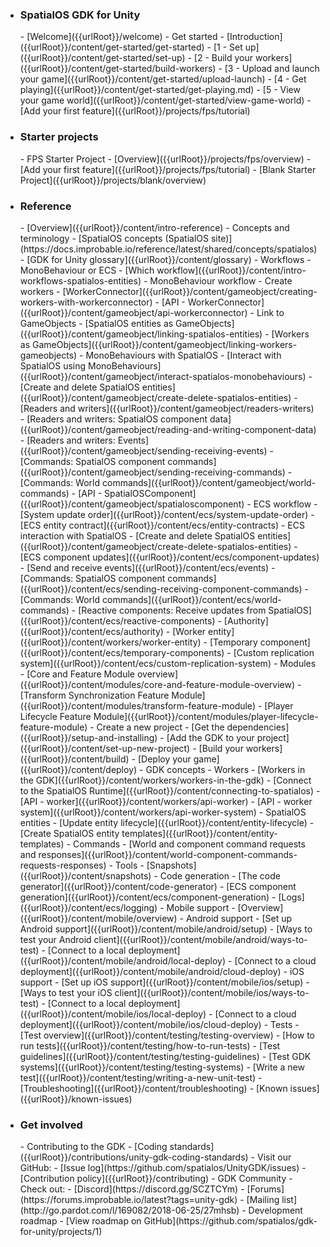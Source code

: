 - <h3>SpatialOS GDK for Unity</h3>
    - [Welcome]({{urlRoot}}/welcome)
    - Get started
        - [Introduction]({{urlRoot}}/content/get-started/get-started)
        - [1 - Set up]({{urlRoot}}/content/get-started/set-up)
        - [2 - Build your workers]({{urlRoot}}/content/get-started/build-workers)
        - [3 - Upload and launch your game]({{urlRoot}}/content/get-started/upload-launch)
        - [4 - Get playing]({{urlRoot}}/content/get-started/get-playing.md)
        - [5 - View your game world]({{urlRoot}}/content/get-started/view-game-world)   
    - [Add your first feature]({{urlRoot}}/projects/fps/tutorial)
- <h3>Starter projects</h3>
    - FPS Starter Project
        - [Overview]({{urlRoot}}/projects/fps/overview)
        - [Add your first feature]({{urlRoot}}/projects/fps/tutorial)
    - [Blank Starter Project]({{urlRoot}}/projects/blank/overview)
- <h3>Reference</h3>
    - [Overview]({{urlRoot}}/content/intro-reference)
    - Concepts and terminology
        - [SpatialOS concepts (SpatialOS site)](https://docs.improbable.io/reference/latest/shared/concepts/spatialos)
        - [GDK for Unity glossary]({{urlRoot}}/content/glossary)
    - Workflows - MonoBehaviour or ECS
        - [Which workflow]({{urlRoot}}/content/intro-workflows-spatialos-entities)
        - MonoBehaviour workflow
            - Create workers
                - [WorkerConnector]({{urlRoot}}/content/gameobject/creating-workers-with-workerconnector)
                - [API - WorkerConnector]({{urlRoot}}/content/gameobject/api-workerconnector)
            - Link to GameObjects
                - [SpatialOS entities as GameObjects]({{urlRoot}}/content/gameobject/linking-spatialos-entities)
                - [Workers as GameObjects]({{urlRoot}}/content/gameobject/linking-workers-gameobjects)
            - MonoBehaviours with SpatialOS
                - [Interact with SpatialOS using MonoBehaviours]({{urlRoot}}/content/gameobject/interact-spatialos-monobehaviours)
                - [Create and delete SpatialOS entities]({{urlRoot}}/content/gameobject/create-delete-spatialos-entities)
                - [Readers and writers]({{urlRoot}}/content/gameobject/readers-writers)
                - [Readers and writers: SpatialOS component data]({{urlRoot}}/content/gameobject/reading-and-writing-component-data)
                - [Readers and writers: Events]({{urlRoot}}/content/gameobject/sending-receiving-events)
                - [Commands: SpatialOS component commands]({{urlRoot}}/content/gameobject/sending-receiving-commands)
                - [Commands: World commands]({{urlRoot}}/content/gameobject/world-commands)
            - [API - SpatialOSComponent]({{urlRoot}}/content/gameobject/spatialoscomponent)
        - ECS workflow
            - [System update order]({{urlRoot}}/content/ecs/system-update-order)
            - [ECS entity contract]({{urlRoot}}/content/ecs/entity-contracts)
            - ECS interaction with SpatialOS
                - [Create and delete SpatialOS entities]({{urlRoot}}/content/gameobject/create-delete-spatialos-entities)
                - [ECS component updates]({{urlRoot}}/content/ecs/component-updates)
                - [Send and receive events]({{urlRoot}}/content/ecs/events)
                - [Commands: SpatialOS component commands]({{urlRoot}}/content/ecs/sending-receiving-component-commands)
                - [Commands: World commands]({{urlRoot}}/content/ecs/world-commands)
                - [Reactive components: Receive updates from SpatialOS]({{urlRoot}}/content/ecs/reactive-components)
                - [Authority]({{urlRoot}}/content/ecs/authority)
            - [Worker entity]({{urlRoot}}/content/workers/worker-entity)
            - [Temporary component]({{urlRoot}}/content/ecs/temporary-components)
            - [Custom replication system]({{urlRoot}}/content/ecs/custom-replication-system)
    - Modules
        - [Core and Feature Module overview]({{urlRoot}}/content/modules/core-and-feature-module-overview)
        - [Transform Synchronization Feature Module]({{urlRoot}}/content/modules/transform-feature-module)
        - [Player Lifecycle Feature Module]({{urlRoot}}/content/modules/player-lifecycle-feature-module)
    - Create a new project
        - [Get the dependencies]({{urlRoot}}/setup-and-installing)
        - [Add the GDK to your project]({{urlRoot}}/content/set-up-new-project)
        - [Build your workers]({{urlRoot}}/content/build)
        - [Deploy your game]({{urlRoot}}/content/deploy)
    - GDK concepts
        - Workers
            - [Workers in the GDK]({{urlRoot}}/content/workers/workers-in-the-gdk)
            - [Connect to the SpatialOS Runtime]({{urlRoot}}/content/connecting-to-spatialos)
            - [API - worker]({{urlRoot}}/content/workers/api-worker)
            - [API - worker system]({{urlRoot}}/content/workers/api-worker-system)
        - SpatialOS entities
            - [Update entity lifecycle]({{urlRoot}}/content/entity-lifecycle)
            - [Create SpatialOS entity templates]({{urlRoot}}/content/entity-templates)
        - Commands
            - [World and component command requests and responses]({{urlRoot}}/content/world-component-commands-requests-responses)
    - Tools
        - [Snapshots]({{urlRoot}}/content/snapshots)
        - Code generation
            - [The code generator]({{urlRoot}}/content/code-generator)
            - [ECS component generation]({{urlRoot}}/content/ecs/component-generation)
        - [Logs]({{urlRoot}}/content/ecs/logging)
    - Mobile support
        - [Overview]({{urlRoot}}/content/mobile/overview)
        - Android support
            - [Set up Android support]({{urlRoot}}/content/mobile/android/setup)
            - [Ways to  test your Android client]({{urlRoot}}/content/mobile/android/ways-to-test)
            - [Connect to a local deployment]({{urlRoot}}/content/mobile/android/local-deploy)
            - [Connect to a cloud deployment]({{urlRoot}}/content/mobile/android/cloud-deploy)
        - iOS support
            - [Set up iOS support]({{urlRoot}}/content/mobile/ios/setup)
            - [Ways to test your iOS client]({{urlRoot}}/content/mobile/ios/ways-to-test)
            - [Connect to a local deployment]({{urlRoot}}/content/mobile/ios/local-deploy)
            - [Connect to a cloud deployment]({{urlRoot}}/content/mobile/ios/cloud-deploy)
    - Tests
        - [Test overview]({{urlRoot}}/content/testing/testing-overview)
        - [How to run tests]({{urlRoot}}/content/testing/how-to-run-tests)
        - [Test guidelines]({{urlRoot}}/content/testing/testing-guidelines)
        - [Test GDK systems]({{urlRoot}}/content/testing/testing-systems)
        - [Write a new test]({{urlRoot}}/content/testing/writing-a-new-unit-test)
    - [Troubleshooting]({{urlRoot}}/content/troubleshooting)
    - [Known issues]({{urlRoot}}/known-issues)
- <h3>Get involved</h3>
    - Contributing to the GDK
        - [Coding standards]({{urlRoot}}/contributions/unity-gdk-coding-standards)
        - Visit our GitHub:
            - [Issue log](https://github.com/spatialos/UnityGDK/issues)
            - [Contribution policy]({{urlRoot}}/contributing)
    - GDK Community
        - Check out:
            - [Discord](https://discord.gg/SCZTCYm)
            - [Forums](https://forums.improbable.io/latest?tags=unity-gdk)
            - [Mailing list](http://go.pardot.com/l/169082/2018-06-25/27mhsb)
    - Development roadmap
        - [View roadmap on GitHub](https://github.com/spatialos/gdk-for-unity/projects/1)
